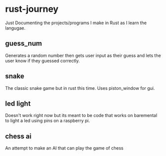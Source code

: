 # rust-journey

Just Documenting the projects/programs I make in Rust as I learn the langugae.

## guess_num

Generates a random number then gets user input as their guess and lets the user know if they guessed correctly.

## snake

The classic snake game but in rust this time. Uses piston_window for gui.

## led light

Doesn't work right now but its meant to be code that works on baremental to light a led using pins on a raspberry pi.

## chess ai 

An attempt to make an AI that can play the game of chess
